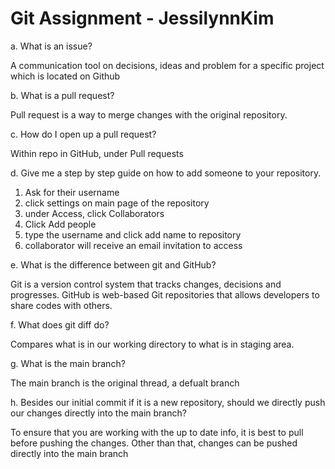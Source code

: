 # Git Assignment - JessilynnKim
a. What is an issue?

A communication tool on decisions, ideas and problem for a specific project which is located on Github

b. What is a pull request?

Pull request is a way to merge changes with the original repository. 

c. How do I open up a pull request?

Within repo in GitHub, under Pull requests 

d. Give me a step by step guide on how to add someone to your repository.

1. Ask for their username
2. click settings on main page of the repository 
3. under Access, click Collaborators 
4. Click Add people 
5. type the username and click add name to repository 
6. collaborator will receive an email invitation to access

e. What is the difference between git and GitHub?

Git is a version control system that tracks changes, decisions and progresses. GitHub is web-based Git repositories that allows developers to share codes with others.

f. What does git diff do?

Compares what is in our working directory to what is in staging area. 

g. What is the main branch?

The main branch is the original thread, a defualt branch 

h. Besides our initial commit if it is a new repository, should we directly push our changes directly into the main branch?

To ensure that you are working with the up to date info, it is best to pull before pushing the changes. Other than that, changes can be pushed directly into the main branch


